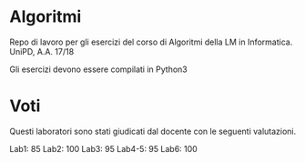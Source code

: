 # Algoritmi

Repo di lavoro per gli esercizi del corso di Algoritmi della LM in Informatica.
UniPD, A.A. 17/18

Gli esercizi devono essere compilati in Python3

# Voti

Questi laboratori sono stati giudicati dal docente con le seguenti valutazioni.

Lab1:   85
Lab2:   100
Lab3:   95
Lab4-5: 95
Lab6:   100
